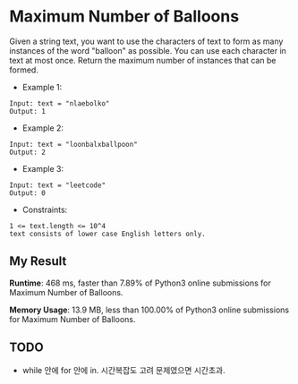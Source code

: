 # Maximum Number of Balloons

Given a string text, you want to use the characters of text to form as many instances of the word "balloon" as possible.
You can use each character in text at most once. Return the maximum number of instances that can be formed.

- Example 1:

```
Input: text = "nlaebolko"
Output: 1
```

- Example 2:

```
Input: text = "loonbalxballpoon"
Output: 2
```

- Example 3:

```
Input: text = "leetcode"
Output: 0
```

- Constraints:

```
1 <= text.length <= 10^4
text consists of lower case English letters only.
```

## My Result

**Runtime**: 468 ms, faster than 7.89% of Python3 online submissions for Maximum Number of Balloons.

**Memory Usage**: 13.9 MB, less than 100.00% of Python3 online submissions for Maximum Number of Balloons.

## TODO

- while 안에 for 안에 in. 시간복잡도 고려 문제였으면 시간초과.
